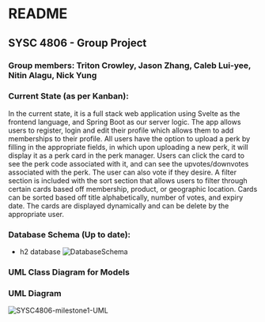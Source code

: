 # README
## SYSC 4806 - Group Project

### Group members: Triton Crowley, Jason Zhang, Caleb Lui-yee, Nitin Alagu, Nick Yung

### Current State (as per Kanban):
In the current state, it is a full stack web application using Svelte as the frontend language, and Spring Boot as our server logic. The app allows users to register, login and edit their profile which allows them to add memberships to their profile. All users have the option to upload a perk by filling in the appropriate fields, in which upon uploading a new perk, it will display it as a perk card in the perk manager. Users can click the card to see the perk code associated with it, and can see the upvotes/downvotes associated with the perk. The user can also vote if they desire. A filter section is included with the sort section that allows users to filter through certain cards based off membership, product, or geographic location. Cards can be sorted based off title alphabetically, number of votes, and expiry date. The cards are displayed dynamically and can be delete by the appropriate user.

### Database Schema (Up to date):
  - h2 database
![DatabaseSchema](https://github.com/user-attachments/assets/c25a4755-1e92-4cfe-a268-a1845dbe4568)

### UML Class Diagram for Models

### UML Diagram
![SYSC4806-milestone1-UML](https://github.com/Zhangjason308/SYSC-4806-Project/blob/main/UML.png)

